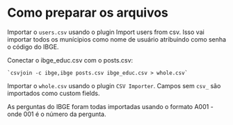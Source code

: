 # Como preparar os arquivos

Importar o `users.csv` usando o plugin Import users from csv. Isso vai importar todos os munícipios como nome de usuário atribuindo como senha o código do IBGE.

Conectar o ibge_educ.csv com o posts.csv:

    `csvjoin -c ibge,ibge posts.csv ibge_educ.csv > whole.csv`

Importar o `whole.csv` usando o plugin `CSV Importer`. Campos sem `csv_` são importados como custom fields.

As perguntas do IBGE foram todas importadas usando o formato A001 - onde 001 é o número da pergunta.
